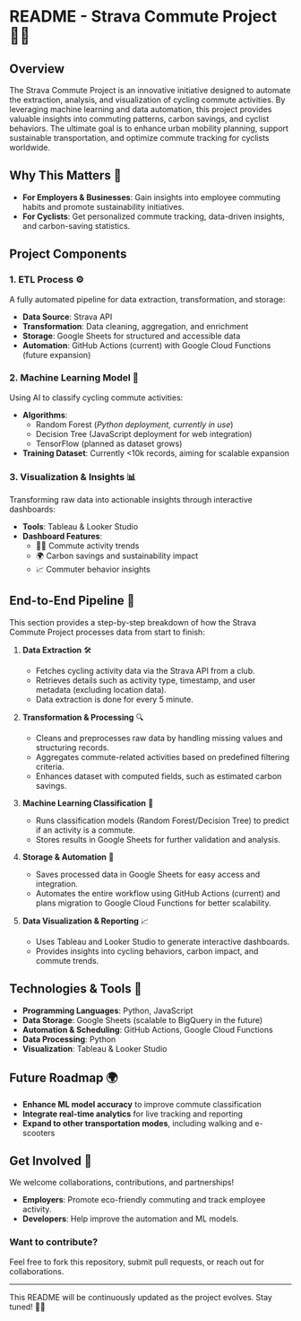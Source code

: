 # README - Strava Commute Project 🚴‍♂️

## Overview

The Strava Commute Project is an innovative initiative designed to automate the extraction, analysis, and visualization of cycling commute activities. By leveraging machine learning and data automation, this project provides valuable insights into commuting patterns, carbon savings, and cyclist behaviors. The ultimate goal is to enhance urban mobility planning, support sustainable transportation, and optimize commute tracking for cyclists worldwide.

## Why This Matters 🚀

- **For Employers & Businesses**: Gain insights into employee commuting habits and promote sustainability initiatives.
- **For Cyclists**: Get personalized commute tracking, data-driven insights, and carbon-saving statistics.

## Project Components

### 1. **ETL Process** ⚙️

A fully automated pipeline for data extraction, transformation, and storage:

- **Data Source**: Strava API
- **Transformation**: Data cleaning, aggregation, and enrichment
- **Storage**: Google Sheets for structured and accessible data
- **Automation**: GitHub Actions (current) with Google Cloud Functions (future expansion)

### 2. **Machine Learning Model** 🧠

Using AI to classify cycling commute activities:

- **Algorithms**:
  - Random Forest (_Python deployment, currently in use_)
  - Decision Tree (JavaScript deployment for web integration)
  - TensorFlow (planned as dataset grows)
- **Training Dataset**: Currently <10k records, aiming for scalable expansion

### 3. **Visualization & Insights** 📊

Transforming raw data into actionable insights through interactive dashboards:

- **Tools**: Tableau & Looker Studio
- **Dashboard Features**:
  - 🚴‍♂️ Commute activity trends
  - 🌍 Carbon savings and sustainability impact
  - 📈 Commuter behavior insights

## End-to-End Pipeline 🔄
This section provides a step-by-step breakdown of how the Strava Commute Project processes data from start to finish:

1. **Data Extraction** 🛠️
   - Fetches cycling activity data via the Strava API from a club.
   - Retrieves details such as activity type, timestamp, and user metadata (excluding location data).
   - Data extraction is done for every 5 minute.

2. **Transformation & Processing** 🔍
   - Cleans and preprocesses raw data by handling missing values and structuring records.
   - Aggregates commute-related activities based on predefined filtering criteria.
   - Enhances dataset with computed fields, such as estimated carbon savings.

3. **Machine Learning Classification** 🤖
   - Runs classification models (Random Forest/Decision Tree) to predict if an activity is a commute.
   - Stores results in Google Sheets for further validation and analysis.

4. **Storage & Automation** 📂
   - Saves processed data in Google Sheets for easy access and integration.
   - Automates the entire workflow using GitHub Actions (current) and plans migration to Google Cloud Functions for better scalability.

5. **Data Visualization & Reporting** 📈
   - Uses Tableau and Looker Studio to generate interactive dashboards.
   - Provides insights into cycling behaviors, carbon impact, and commute trends.

## Technologies & Tools 🔧

- **Programming Languages**: Python, JavaScript
- **Data Storage**: Google Sheets (scalable to BigQuery in the future)
- **Automation & Scheduling**: GitHub Actions, Google Cloud Functions
- **Data Processing**: Python
- **Visualization**: Tableau & Looker Studio

## Future Roadmap 🌍

- **Enhance ML model accuracy** to improve commute classification
- **Integrate real-time analytics** for live tracking and reporting
- **Expand to other transportation modes**, including walking and e-scooters

## Get Involved 🤝

We welcome collaborations, contributions, and partnerships!

- **Employers**: Promote eco-friendly commuting and track employee activity.
- **Developers**: Help improve the automation and ML models.

### Want to contribute?

Feel free to fork this repository, submit pull requests, or reach out for collaborations.

---

This README will be continuously updated as the project evolves. Stay tuned! 🚴‍♀️

